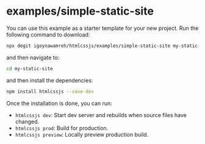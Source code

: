# examples/simple-static-site

You can use this example as a starter template for your new project. Run the following command to download:

```bash
npx degit igoynawamreh/htmlcssjs/examples/simple-static-site my-static-site
```

and then navigate to:

```bash
cd my-static-site
```

and then install the dependencies:

```bash
npm install htmlcssjs --save-dev
```

Once the installation is done, you can run:

- `htmlcssjs dev`: Start dev server and rebuilds when source files have changed.
- `htmlcssjs prod`: Build for production.
- `htmlcssjs preview`: Locally preview production build.
